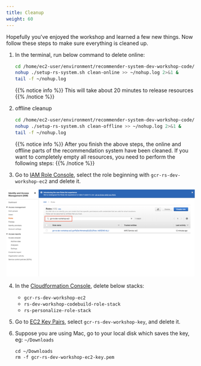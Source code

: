 ```yaml
---
title: Cleanup
weight: 60
---
```


Hopefully you’ve enjoyed the workshop and learned a few new things. Now follow these steps to make sure everything is cleaned up.

1. In the terminal, run below command to delete online:
    ```sh
    cd /home/ec2-user/environment/recommender-system-dev-workshop-code/scripts
    nohup ./setup-rs-system.sh clean-online >> ~/nohup.log 2>&1 &
    tail -f ~/nohup.log
    ```
   
   {{% notice info %}}
   This will take about 20 minutes to release resources
   {{% /notice %}}

2. offline cleanup

    ```sh
    cd /home/ec2-user/environment/recommender-system-dev-workshop-code/scripts
    nohup ./setup-rs-system.sh clean-offline >> ~/nohup.log 2>&1 &
    tail -f ~/nohup.log
    ```
   
   {{% notice info %}}
    After you finish the above steps, the online and offline parts of the recommendation system have been cleaned. If you want to completely empty all resources, you need to perform the following steps: 
   {{% /notice %}}

3. Go to [IAM Role Console](https://console.aws.amazon.com/iam/home#/roles), select the role beginning with `gcr-rs-dev-workshop-ec2` and delete it.

![GCR RS DEV](/images/gcr-rs-dev.png)

4. In the [Cloudformation Console](https://ap-southeast-1.console.aws.amazon.com/cloudformation/home?region=ap-northeast-1#/), delete below stacks:

    - `gcr-rs-dev-workshop-ec2` 
    - `rs-dev-workshop-codebuild-role-stack`
    - `rs-personalize-role-stack`


5. Go to [EC2 Key Pairs](https://console.aws.amazon.com/ec2/v2/home#KeyPairs:search=gcr-rs-dev-workshop-key), select `gcr-rs-dev-workshop-key`, and delete it.

6. Suppose you are using Mac, go to your local disk which saves the key, eg: `~/Downloads`

   ```
   cd ~/Downloads
   rm -f gcr-rs-dev-workshop-ec2-key.pem
   ```
